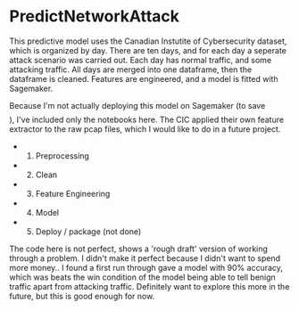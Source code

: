 # PredictNetworkAttack

This predictive model uses the Canadian Instutite of Cybersecurity dataset, which is organized by day. There are ten days, and for each day a seperate attack scenario was carried out. Each day has normal traffic, and some attacking traffic. All days are merged into one dataframe, then the dataframe is cleaned. Features are engineered, and a model is fitted with Sagemaker.

Because I'm not actually deploying this model on Sagemaker (to save $$$$), I've included only the notebooks here. The CIC applied their own feature extractor to the raw pcap files, which I would like to do in a future project.
* 1. Preprocessing
* 2. Clean
* 3. Feature Engineering
* 4. Model 
* 5. Deploy / package (not done)


The code here is not perfect, shows a 'rough draft' version of working through a problem. I didn't make it perfect because I didn't want to spend more money.. I found a first run through gave a model with 90% accuracy, which was beats the win condition of the model being able to tell benign traffic apart from attacking traffic. Definitely want to explore this more in the future, but this is good enough for now.
